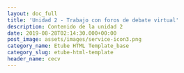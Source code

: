```yaml
---
layout: doc_full
title: 'Unidad 2 - Trabajo con foros de debate virtual'
description: Contenido de la unidad 2
date: 2019-08-28T02:14:30.000+00:00
post_image: assets/images/service-icon3.png
category_name: Etube HTML Template_base
category_slug: etube-html-template
header_name: cecv
---
```

<p align="justify"></p>
<br/>